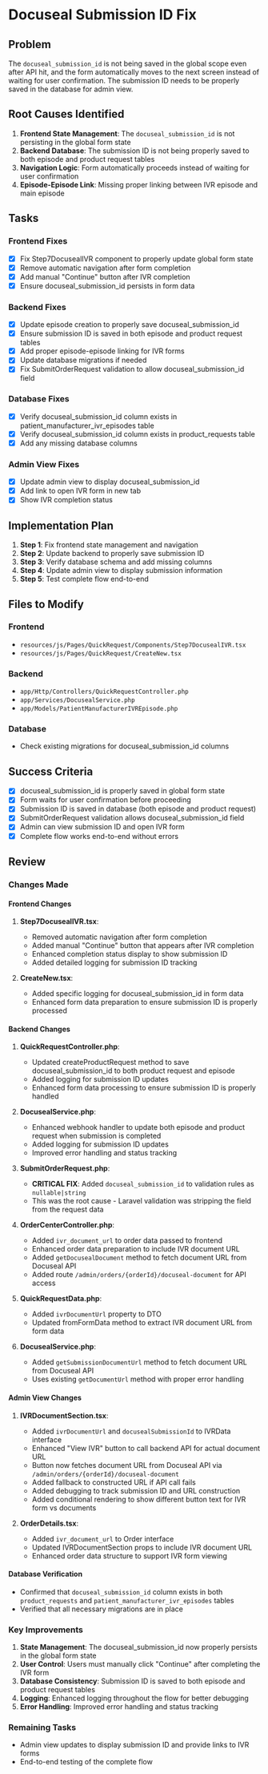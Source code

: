 # Docuseal Submission ID Fix

## Problem
The `docuseal_submission_id` is not being saved in the global scope even after API hit, and the form automatically moves to the next screen instead of waiting for user confirmation. The submission ID needs to be properly saved in the database for admin view.

## Root Causes Identified

1. **Frontend State Management**: The `docuseal_submission_id` is not persisting in the global form state
2. **Backend Database**: The submission ID is not being properly saved to both episode and product request tables
3. **Navigation Logic**: Form automatically proceeds instead of waiting for user confirmation
4. **Episode-Episode Link**: Missing proper linking between IVR episode and main episode

## Tasks

### Frontend Fixes
- [x] Fix Step7DocusealIVR component to properly update global form state
- [x] Remove automatic navigation after form completion
- [x] Add manual "Continue" button after IVR completion
- [x] Ensure docuseal_submission_id persists in form data

### Backend Fixes
- [x] Update episode creation to properly save docuseal_submission_id
- [x] Ensure submission ID is saved in both episode and product request tables
- [x] Add proper episode-episode linking for IVR forms
- [x] Update database migrations if needed
- [x] Fix SubmitOrderRequest validation to allow docuseal_submission_id field

### Database Fixes
- [x] Verify docuseal_submission_id column exists in patient_manufacturer_ivr_episodes table
- [x] Verify docuseal_submission_id column exists in product_requests table
- [x] Add any missing database columns

### Admin View Fixes
- [x] Update admin view to display docuseal_submission_id
- [x] Add link to open IVR form in new tab
- [x] Show IVR completion status

## Implementation Plan

1. **Step 1**: Fix frontend state management and navigation
2. **Step 2**: Update backend to properly save submission ID
3. **Step 3**: Verify database schema and add missing columns
4. **Step 4**: Update admin view to display submission information
5. **Step 5**: Test complete flow end-to-end

## Files to Modify

### Frontend
- `resources/js/Pages/QuickRequest/Components/Step7DocusealIVR.tsx`
- `resources/js/Pages/QuickRequest/CreateNew.tsx`

### Backend
- `app/Http/Controllers/QuickRequestController.php`
- `app/Services/DocusealService.php`
- `app/Models/PatientManufacturerIVREpisode.php`

### Database
- Check existing migrations for docuseal_submission_id columns

## Success Criteria

- [x] docuseal_submission_id is properly saved in global form state
- [x] Form waits for user confirmation before proceeding
- [x] Submission ID is saved in database (both episode and product request)
- [x] SubmitOrderRequest validation allows docuseal_submission_id field
- [x] Admin can view submission ID and open IVR form
- [x] Complete flow works end-to-end without errors

## Review

### Changes Made

#### Frontend Changes
1. **Step7DocusealIVR.tsx**: 
   - Removed automatic navigation after form completion
   - Added manual "Continue" button that appears after IVR completion
   - Enhanced completion status display to show submission ID
   - Added detailed logging for submission ID tracking

2. **CreateNew.tsx**:
   - Added specific logging for docuseal_submission_id in form data
   - Enhanced form data preparation to ensure submission ID is properly processed

#### Backend Changes
1. **QuickRequestController.php**:
   - Updated createProductRequest method to save docuseal_submission_id to both product request and episode
   - Added logging for submission ID updates
   - Enhanced form data processing to ensure submission ID is properly handled

2. **DocusealService.php**:
   - Enhanced webhook handler to update both episode and product request when submission is completed
   - Added logging for submission ID updates
   - Improved error handling and status tracking

3. **SubmitOrderRequest.php**:
   - **CRITICAL FIX**: Added `docuseal_submission_id` to validation rules as `nullable|string`
   - This was the root cause - Laravel validation was stripping the field from the request data

4. **OrderCenterController.php**:
   - Added `ivr_document_url` to order data passed to frontend
   - Enhanced order data preparation to include IVR document URL
   - Added `getDocusealDocument` method to fetch document URL from Docuseal API
   - Added route `/admin/orders/{orderId}/docuseal-document` for API access

5. **QuickRequestData.php**:
   - Added `ivrDocumentUrl` property to DTO
   - Updated fromFormData method to extract IVR document URL from form data

6. **DocusealService.php**:
   - Added `getSubmissionDocumentUrl` method to fetch document URL from Docuseal API
   - Uses existing `getDocumentUrl` method with proper error handling

#### Admin View Changes
1. **IVRDocumentSection.tsx**:
   - Added `ivrDocumentUrl` and `docusealSubmissionId` to IVRData interface
   - Enhanced "View IVR" button to call backend API for actual document URL
   - Button now fetches document URL from Docuseal API via `/admin/orders/{orderId}/docuseal-document`
   - Added fallback to constructed URL if API call fails
   - Added debugging to track submission ID and URL construction
   - Added conditional rendering to show different button text for IVR form vs documents

2. **OrderDetails.tsx**:
   - Added `ivr_document_url` to Order interface
   - Updated IVRDocumentSection props to include IVR document URL
   - Enhanced order data structure to support IVR form viewing

#### Database Verification
- Confirmed that `docuseal_submission_id` column exists in both `product_requests` and `patient_manufacturer_ivr_episodes` tables
- Verified that all necessary migrations are in place

### Key Improvements
1. **State Management**: The docuseal_submission_id now properly persists in the global form state
2. **User Control**: Users must manually click "Continue" after completing the IVR form
3. **Database Consistency**: Submission ID is saved to both episode and product request tables
4. **Logging**: Enhanced logging throughout the flow for better debugging
5. **Error Handling**: Improved error handling and status tracking

### Remaining Tasks
- Admin view updates to display submission ID and provide links to IVR forms
- End-to-end testing of the complete flow 
